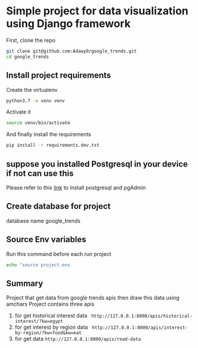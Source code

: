 # Simple project for data visualization using Django framework

First, clone the repo
```bash 
git clone git@github.com:Adawy0/google_trends.git
cd google_trends
```
## Install project requirements

Create the virtualenv
```bash
python3.7 -m venv venv
```

Activate it
```bash
source venv/bin/activate
```

And finally install the requirements
```bash
pip install -r requirements.dev.txt
```

## suppose you installed Postgresql in your device if not can use this
Please refer to this [link](https://www.tecmint.com/install-postgresql-and-pgadmin-in-ubuntu/) to Install postgresql and pgAdmin

## Create database for project
database name google_trends

## Source Env variables
Run this command before each run project
```bash
echo "source project.env
```
## Summary 
Project that get data from google trends apis then draw this data using amchars
Project contains three apis
1. for get historical interest data 
``` http://127.0.0.1:8000/apis/historical-interest/?kw=egypt```
2. for get interest by region data
``` http://127.0.0.1:8000/apis/interest-by-region/?kw=food&kw=eat```
3. for get data
```http://127.0.0.1:8000/apis/read-data```